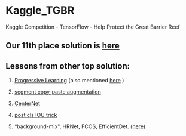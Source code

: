 # Kaggle_TGBR
Kaggle Competition - TensorFlow - Help Protect the Great Barrier Reef

## Our 11th place solution is [here](https://www.kaggle.com/c/tensorflow-great-barrier-reef/discussion/307718)

## Lessons from other top solution:

1. [Progressive Learning](https://www.kaggle.com/c/tensorflow-great-barrier-reef/discussion/307691)  (also mentioned [here](https://www.kaggle.com/c/tensorflow-great-barrier-reef/discussion/307669) )
2. [segment copy-paste augmentation](https://www.kaggle.com/c/tensorflow-great-barrier-reef/discussion/307669)

3. [CenterNet](https://www.kaggle.com/c/tensorflow-great-barrier-reef/discussion/307626)
4. [post cls IOU trick](https://www.kaggle.com/c/tensorflow-great-barrier-reef/discussion/307619)
5.  “background-mix", HRNet, FCOS, EfficientDet. ([here](https://www.kaggle.com/c/tensorflow-great-barrier-reef/discussion/307707))
